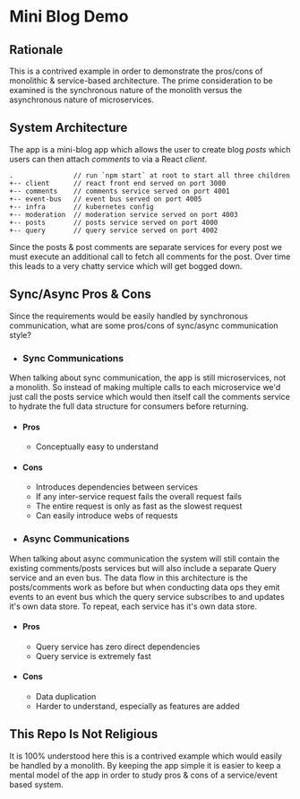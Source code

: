 # Mini Blog Demo

## Rationale
This is a contrived example in order to demonstrate the pros/cons of monolithic & 
service-based architecture. The prime consideration to be examined is the synchronous nature of the monolith versus the asynchronous nature of microservices. 

## System Architecture
The app is a mini-blog app which allows the user to create blog <em>posts</em> which users can then attach <em>comments</em> to via a React <em>client</em>.

```
.               // run `npm start` at root to start all three children
+-- client      // react front end served on port 3000 
+-- comments    // comments service served on port 4001
+-- event-bus   // event bus served on port 4005
+-- infra       // kubernetes config
+-- moderation  // moderation service served on port 4003
+-- posts       // posts service served on port 4000
+-- query       // query service served on port 4002
```

Since the posts & post comments are separate services for every post we must execute an additional call to fetch all comments for the post. Over time this leads
to a very chatty service which will get bogged down. 

## Sync/Async Pros & Cons

Since the requirements would be easily handled by synchronous communication, what are some pros/cons of sync/async communication style? 

* ### Sync Communications
When talking about sync communication, the app is still microservices, not a monolith. So instead of making multiple calls to each microservice we'd just call the posts service which would then itself call the comments service to hydrate the full data structure for consumers before returning.

  * #### Pros
    * Conceptually easy to understand
  * #### Cons
    * Introduces dependencies between services
    * If any inter-service request fails the overall request fails
    * The entire request is only as fast as the slowest request
    * Can easily introduce webs of requests

* ### Async Communications
When talking about async communication the system will still contain the existing comments/posts services but will also include a separate Query service and an even bus. The data flow in this architecture is the posts/comments work as before but when conducting data ops they emit events to an event bus which the query service subscribes to and updates it's own data store. To repeat, each service has it's own data store.

  * #### Pros
    * Query service has zero direct dependencies
    * Query service is extremely fast
  * #### Cons
    * Data duplication
    * Harder to understand, especially as features are added


## This Repo Is Not Religious
It is 100% understood here this is a contrived example which would easily be handled by a monolith. By keeping the app simple it is easier to keep a mental model of the app in order to study pros & cons of a service/event based system.